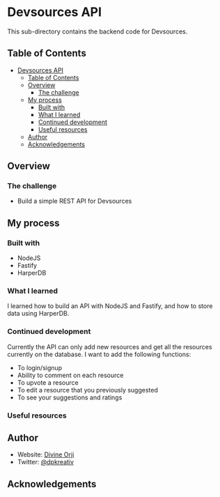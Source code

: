 # Devsources API

This sub-directory contains the backend code for Devsources.

## Table of Contents

- [Devsources API](#devsources-api)
  - [Table of Contents](#table-of-contents)
  - [Overview](#overview)
    - [The challenge](#the-challenge)
  - [My process](#my-process)
    - [Built with](#built-with)
    - [What I learned](#what-i-learned)
    - [Continued development](#continued-development)
    - [Useful resources](#useful-resources)
  - [Author](#author)
  - [Acknowledgements](#acknowledgements)

## Overview

### The challenge

- Build a simple REST API for Devsources

## My process

### Built with

- NodeJS
- Fastify
- HarperDB

### What I learned

I learned how to build an API with NodeJS and Fastify, and how to store data using HarperDB.

### Continued development

Currently the API can only add new resources and get all the resources currently on the database.
I want to add the following functions:

- To login/signup
- Ability to comment on each resource
- To upvote a resource
- To edit a resource that you previously suggested
- To see your suggestions and ratings

### Useful resources

## Author

- Website: [Divine Orji](https://dpkreativ.vercel.app)
- Twitter: [@dpkreativ](https://twitter.com/dpkreativ)

## Acknowledgements
